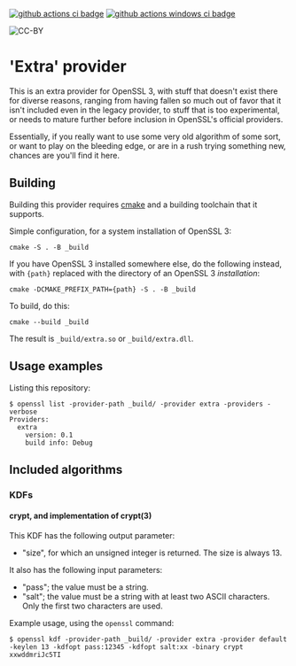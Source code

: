 [![github actions ci badge]][github actions ci]
[![github actions windows ci badge]][github actions windows ci]

![CC-BY](https://i.creativecommons.org/l/by/4.0/80x15.png)

'Extra' provider
================

This is an extra provider for OpenSSL 3, with stuff that doesn't exist
there for diverse reasons, ranging from having fallen so much out of
favor that it isn't included even in the legacy provider, to stuff
that is too experimental, or needs to mature further before inclusion
in OpenSSL's official providers.

Essentially, if you really want to use some very old algorithm of some
sort, or want to play on the bleeding edge, or are in a rush trying
something new, chances are you'll find it here.

Building
--------

Building this provider requires [cmake](https://cmake.org) and a
building toolchain that it supports.

Simple configuration, for a system installation of OpenSSL 3:

    cmake -S . -B _build

If you have OpenSSL 3 installed somewhere else, do the following
instead, with `{path}` replaced with the directory of an OpenSSL 3
*installation*:

    cmake -DCMAKE_PREFIX_PATH={path} -S . -B _build

To build, do this:

    cmake --build _build

The result is `_build/extra.so` or `_build/extra.dll`.

Usage examples
--------------

Listing this repository:

``` console
$ openssl list -provider-path _build/ -provider extra -providers -verbose
Providers:
  extra
    version: 0.1
    build info: Debug
```

Included algorithms
-------------------

### KDFs

#### crypt, and implementation of **crypt(3)**

This KDF has the following output parameter:

-   "size", for which an unsigned integer is returned.  The size
    is always 13.

It also has the following input parameters:

-   "pass"; the value must be a string.
-   "salt"; the value must be a string with at least two ASCII
    characters.  Only the first two characters are used.

Example usage, using the `openssl` command:

``` console
$ openssl kdf -provider-path _build/ -provider extra -provider default -keylen 13 -kdfopt pass:12345 -kdfopt salt:xx -binary crypt
xxwddmriJc5TI
```

<!-- Logos and Badges -->

[github actions ci badge]:
    <https://github.com/provider-corner/extra/workflows/GitHub%20CI/badge.svg>
    "GitHub Actions CI Status"

[github actions ci]:
    <https://github.com/provider-corner/extra/actions?query=workflow%3A%22GitHub+CI%22>
    "GitHub Actions CI"

[github actions windows ci badge]:
    <https://github.com/provider-corner/extra/workflows/Windows%20GitHub%20CI/badge.svg>
    "GitHub Actions CI Status"

[github actions windows ci]:
    <https://github.com/provider-corner/extra/actions?query=workflow%3A%22Windows+GitHub+CI%22>
    "GitHub Actions CI"


